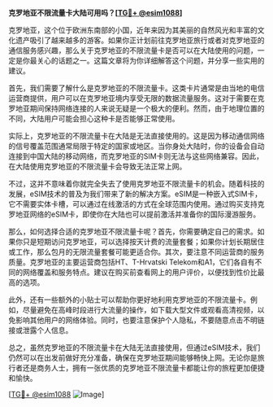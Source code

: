 **克罗地亚不限流量卡大陆可用吗？[[TG💪+ @esim1088](https://t.me/s/esim1088)]**

克罗地亚，这个位于欧洲东南部的小国，近年来因为其美丽的自然风光和丰富的文化遗产吸引了越来越多的游客。如果你正计划前往克罗地亚旅行或者对克罗地亚的通信服务感兴趣，那么关于克罗地亚的不限流量卡是否可以在大陆使用的问题，一定是你最关心的话题之一。这篇文章将为你详细解答这个问题，并分享一些实用的建议。

首先，我们需要了解什么是克罗地亚的不限流量卡。这类卡片通常是由当地的电信运营商提供，用户可以在克罗地亚境内享受无限的数据流量服务。这对于需要在克罗地亚期间保持网络连接的人来说无疑是一个极大的便利。然而，由于地理位置的不同，大陆用户可能会担心这种卡是否能够正常使用。

实际上，克罗地亚的不限流量卡在大陆是无法直接使用的。这是因为移动通信网络的信号覆盖范围通常局限于特定的国家或地区。当你身处大陆时，你的设备会自动连接到中国大陆的移动网络，而克罗地亚的SIM卡则无法与这些网络兼容。因此，在大陆使用克罗地亚的不限流量卡会导致无法正常上网。

不过，这并不意味着你就完全失去了使用克罗地亚不限流量卡的机会。随着科技的发展，eSIM技术的普及为我们带来了新的解决方案。eSIM是一种嵌入式SIM卡，它不需要实体卡槽，可以通过在线激活的方式在全球范围内使用。通过购买支持克罗地亚网络的eSIM卡，即使你在大陆也可以提前激活并准备你的国际漫游服务。

那么，如何选择合适的克罗地亚不限流量卡呢？首先，你需要确定自己的需求。如果你只是短期访问克罗地亚，可以选择按天计费的流量套餐；如果你计划长期居住或工作，那么包月的无限流量套餐可能更适合你。其次，要注意不同运营商的服务质量。克罗地亚的主要运营商包括HT、T-Hrvatski Telekom和A1，它们各自有不同的网络覆盖和服务特点。建议在购买前查看网上的用户评价，以便找到性价比最高的选项。

此外，还有一些额外的小贴士可以帮助你更好地利用克罗地亚的不限流量卡。例如，尽量避免在高峰时段进行大流量的操作，如下载大型文件或观看高清视频，以免影响其他用户的网络体验。同时，也要注意保护个人隐私，不要随意点击不明链接或泄露个人信息。

总之，虽然克罗地亚的不限流量卡在大陆无法直接使用，但通过eSIM技术，我们仍然可以在出发前做好充分准备，确保在克罗地亚期间能够畅快上网。无论你是旅行者还是商务人士，拥有一张优质的克罗地亚不限流量卡都能让你的旅程更加便捷和愉快。

[[TG💪+ @esim1088](https://t.me/s/esim1088) ![Image](https://i.postimg.cc/4NQfJmqS/Snipaste-2025-05-13-00-14-12.png)]